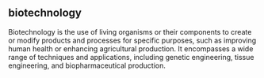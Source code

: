 ## biotechnology
Biotechnology is the use of living organisms or their components to create or modify products and processes for specific purposes, such as improving human health or enhancing agricultural production. It encompasses a wide range of techniques and applications, including genetic engineering, tissue engineering, and biopharmaceutical production.

